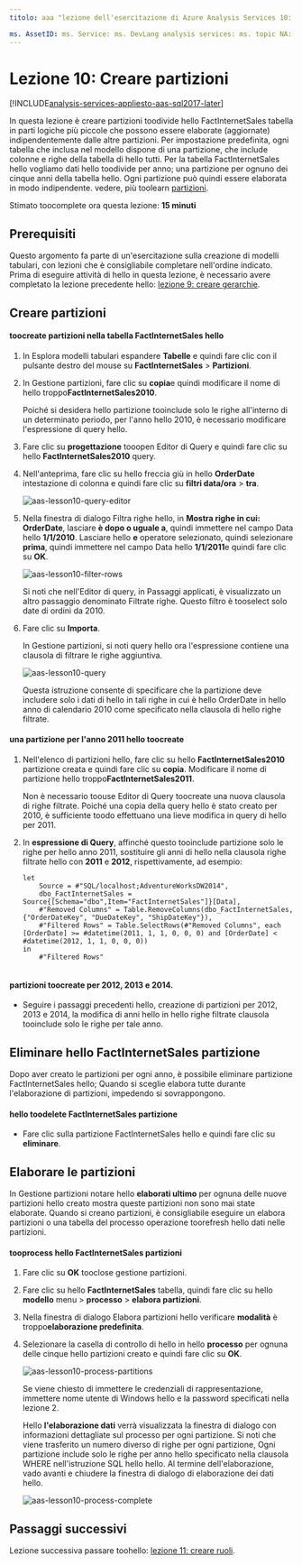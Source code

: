 ```yaml
---
titolo: aaa "lezione dell'esercitazione di Azure Analysis Services 10: creare partizioni | Descrizione di "Microsoft Docs: viene descritto come toocreate partizioni nel progetto di esercitazione di hello Azure Analysis Services. servizi: documentationcenter di analysis services: ' autore: manager minewiskan: erikre editor: ' tag: '

ms. AssetID: ms. Service: ms. DevLang analysis services: ms. topic NA: ms. tgt_pltfrm get-started-article: Workload NA: ms. date na: author 26/05/2017: owend
---
```

# <a name="lesson-10-create-partitions"></a>Lezione 10: Creare partizioni

[!INCLUDE[analysis-services-appliesto-aas-sql2017-later](../../../includes/analysis-services-appliesto-aas-sql2017-later.md)]

In questa lezione è creare partizioni toodivide hello FactInternetSales tabella in parti logiche più piccole che possono essere elaborate (aggiornate) indipendentemente dalle altre partizioni. Per impostazione predefinita, ogni tabella che inclusa nel modello dispone di una partizione, che include colonne e righe della tabella di hello tutti. Per la tabella FactInternetSales hello vogliamo dati hello toodivide per anno; una partizione per ognuno dei cinque anni della tabella hello. Ogni partizione può quindi essere elaborata in modo indipendente. vedere, più toolearn [partizioni](https://docs.microsoft.com/sql/analysis-services/tabular-models/partitions-ssas-tabular). 
  
Stimato toocomplete ora questa lezione: **15 minuti**  
  
## <a name="prerequisites"></a>Prerequisiti  
Questo argomento fa parte di un'esercitazione sulla creazione di modelli tabulari, con lezioni che è consigliabile completare nell'ordine indicato. Prima di eseguire attività di hello in questa lezione, è necessario avere completato la lezione precedente hello: [lezione 9: creare gerarchie](../tutorials/aas-lesson-9-create-hierarchies.md).  
  
## <a name="create-partitions"></a>Creare partizioni  
  
#### <a name="toocreate-partitions-in-hello-factinternetsales-table"></a>toocreate partizioni nella tabella FactInternetSales hello  
  
1.  In Esplora modelli tabulari espandere **Tabelle** e quindi fare clic con il pulsante destro del mouse su **FactInternetSales** > **Partizioni**.  
  
2.  In Gestione partizioni, fare clic su **copia**e quindi modificare il nome di hello troppo**FactInternetSales2010**.
  
    Poiché si desidera hello partizione tooinclude solo le righe all'interno di un determinato periodo, per l'anno hello 2010, è necessario modificare l'espressione di query hello.
  
4.  Fare clic su **progettazione** tooopen Editor di Query e quindi fare clic su hello **FactInternetSales2010** query.

5.  Nell'anteprima, fare clic su hello freccia giù in hello **OrderDate** intestazione di colonna e quindi fare clic su **filtri data/ora** > **tra**.

    ![aas-lesson10-query-editor](../tutorials/media/aas-lesson10-query-editor.png)

6.  Nella finestra di dialogo Filtra righe hello, in **Mostra righe in cui: OrderDate**, lasciare **è dopo o uguale a**, quindi immettere nel campo Data hello **1/1/2010**. Lasciare hello **e** operatore selezionato, quindi selezionare **prima**, quindi immettere nel campo Data hello **1/1/2011**e quindi fare clic su **OK**.

    ![aas-lesson10-filter-rows](../tutorials/media/aas-lesson10-filter-rows.png)
    
    Si noti che nell'Editor di query, in Passaggi applicati, è visualizzato un altro passaggio denominato Filtrate righe. Questo filtro è tooselect solo date di ordini da 2010.

8.  Fare clic su **Importa**.

    In Gestione partizioni, si noti query hello ora l'espressione contiene una clausola di filtrare le righe aggiuntiva.

    ![aas-lesson10-query](../tutorials/media/aas-lesson10-query.png)
  
    Questa istruzione consente di specificare che la partizione deve includere solo i dati di hello in tali righe in cui è hello OrderDate in hello anno di calendario 2010 come specificato nella clausola di hello righe filtrate.  
  
  
#### <a name="toocreate-a-partition-for-hello-2011-year"></a>una partizione per l'anno 2011 hello toocreate  
  
1.  Nell'elenco di partizioni hello, fare clic su hello **FactInternetSales2010** partizione creata e quindi fare clic su **copia**.  Modificare il nome di partizione hello troppo**FactInternetSales2011**. 

    Non è necessario toouse Editor di Query toocreate una nuova clausola di righe filtrate. Poiché una copia della query hello è stato creato per 2010, è sufficiente toodo effettuano una lieve modifica in query di hello per 2011.
  
2.  In **espressione di Query**, affinché questo tooinclude partizione solo le righe per hello anno 2011, sostituire gli anni di hello nella clausola righe filtrate hello con **2011** e **2012**, rispettivamente, ad esempio:  
  
    ```  
    let
        Source = #"SQL/localhost;AdventureWorksDW2014",
        dbo_FactInternetSales = Source{[Schema="dbo",Item="FactInternetSales"]}[Data],
        #"Removed Columns" = Table.RemoveColumns(dbo_FactInternetSales,{"OrderDateKey", "DueDateKey", "ShipDateKey"}),
        #"Filtered Rows" = Table.SelectRows(#"Removed Columns", each [OrderDate] >= #datetime(2011, 1, 1, 0, 0, 0) and [OrderDate] < #datetime(2012, 1, 1, 0, 0, 0))
    in
        #"Filtered Rows"
   
    ```  
  
#### <a name="toocreate-partitions-for-2012-2013-and-2014"></a>partizioni toocreate per 2012, 2013 e 2014.  
  
- Seguire i passaggi precedenti hello, creazione di partizioni per 2012, 2013 e 2014, la modifica di anni hello in hello righe filtrate clausola tooinclude solo le righe per tale anno. 
  

## <a name="delete-hello-factinternetsales-partition"></a>Eliminare hello FactInternetSales partizione
Dopo aver creato le partizioni per ogni anno, è possibile eliminare partizione FactInternetSales hello; Quando si sceglie elabora tutte durante l'elaborazione di partizioni, impedendo si sovrappongono.

#### <a name="toodelete-hello-factinternetsales-partition"></a>hello toodelete FactInternetSales partizione
-  Fare clic sulla partizione FactInternetSales hello e quindi fare clic su **eliminare**.



## <a name="process-partitions"></a>Elaborare le partizioni  
In Gestione partizioni notare hello **elaborati ultimo** per ognuna delle nuove partizioni hello creato mostra queste partizioni non sono mai state elaborate. Quando si creano partizioni, è consigliabile eseguire un elabora partizioni o una tabella del processo operazione toorefresh hello dati nelle partizioni.  
  
#### <a name="tooprocess-hello-factinternetsales-partitions"></a>tooprocess hello FactInternetSales partizioni  
  
1.  Fare clic su **OK** tooclose gestione partizioni.  
  
2.  Fare clic su hello **FactInternetSales** tabella, quindi fare clic su hello **modello** menu > **processo** > **elabora partizioni**.  
  
3.  Nella finestra di dialogo Elabora partizioni hello verificare **modalità** è troppo**elaborazione predefinita**.  
  
4.  Selezionare la casella di controllo di hello in hello **processo** per ognuna delle cinque hello partizioni creato e quindi fare clic su **OK**.  

    ![aas-lesson10-process-partitions](../tutorials/media/aas-lesson10-process-partitions.png)
  
    Se viene chiesto di immettere le credenziali di rappresentazione, immettere nome utente di Windows hello e la password specificati nella lezione 2.  
  
    Hello **l'elaborazione dati** verrà visualizzata la finestra di dialogo con informazioni dettagliate sul processo per ogni partizione. Si noti che viene trasferito un numero diverso di righe per ogni partizione, Ogni partizione include solo le righe per anno hello specificato nella clausola WHERE nell'istruzione SQL hello hello. Al termine dell'elaborazione, vado avanti e chiudere la finestra di dialogo di elaborazione dei dati hello.  
  
    ![aas-lesson10-process-complete](../tutorials/media/aas-lesson10-process-complete.png)
  
 ## <a name="whats-next"></a>Passaggi successivi
Lezione successiva passare toohello: [lezione 11: creare ruoli](../tutorials/aas-lesson-11-create-roles.md). 
